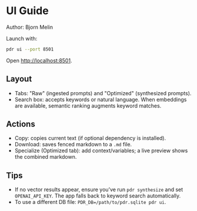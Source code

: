 # UI Guide

Author: Bjorn Melin

Launch with:

```bash
pdr ui --port 8501
```

Open <http://localhost:8501>.

## Layout

- Tabs: "Raw" (ingested prompts) and "Optimized" (synthesized prompts).
- Search box: accepts keywords or natural language. When embeddings are available, semantic ranking augments keyword matches.

## Actions

- Copy: copies current text (if optional dependency is installed).
- Download: saves fenced markdown to a `.md` file.
- Specialize (Optimized tab): add context/variables; a live preview shows the combined markdown.

## Tips

- If no vector results appear, ensure you’ve run `pdr synthesize` and set `OPENAI_API_KEY`. The app falls back to keyword search automatically.
- To use a different DB file: `PDR_DB=/path/to/pdr.sqlite pdr ui`.
